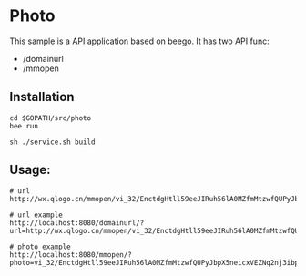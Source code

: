 # Photo

This sample is a API application based on beego. It has two API func:

- /domainurl
- /mmopen

## Installation

```
cd $GOPATH/src/photo
bee run

sh ./service.sh build
```

## Usage:

```
# url
http://wx.qlogo.cn/mmopen/vi_32/EnctdgHtll59eeJIRuh56lA0MZfmMtzwfQUPyJbpX5neicxVEZNq2nj3ibp9dIMUhXIu06N3EnKLbPibmcEiabZycg/0

# url example
http://localhost:8080/domainurl/?url=http://wx.qlogo.cn/mmopen/vi_32/EnctdgHtll59eeJIRuh56lA0MZfmMtzwfQUPyJbpX5neicxVEZNq2nj3ibp9dIMUhXIu06N3EnKLbPibmcEiabZycg/0

# photo example
http://localhost:8080/mmopen/?photo=vi_32/EnctdgHtll59eeJIRuh56lA0MZfmMtzwfQUPyJbpX5neicxVEZNq2nj3ibp9dIMUhXIu06N3EnKLbPibmcEiabZycg/0.jpg

```
